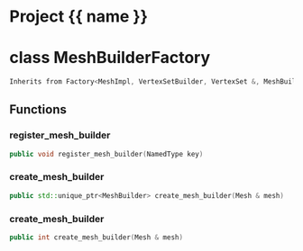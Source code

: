 <script setup>
import {useRoute} from 'vitepress'
const {path} = useRoute()
const tokens = path.split('/')
const words = tokens[2].split('-');
for (let i = 0; i < words.length; i++) {
    words[i] = words[i].charAt(0).toUpperCase() + words[i].slice(1);
    words[i] = words[i].replace('geode', 'Geode')
}
const name = words.join('-');
</script>
# Project {{ name }}

# class MeshBuilderFactory


```cpp
Inherits from Factory<MeshImpl, VertexSetBuilder, VertexSet &, MeshBuilderFactoryKey>
```



## Functions

### register_mesh_builder

```cpp
public void register_mesh_builder(NamedType key)
```


### create_mesh_builder

```cpp
public std::unique_ptr<MeshBuilder> create_mesh_builder(Mesh & mesh)
```


### create_mesh_builder

```cpp
public int create_mesh_builder(Mesh & mesh)
```




